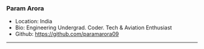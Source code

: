 ### Param Arora
- Location: India
- Bio: Engineering Undergrad. Coder. Tech & Aviation Enthusiast 
- Github: https://github.com/paramarora09
***
